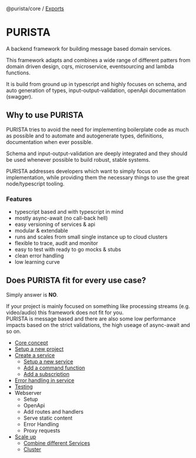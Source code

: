 @purista/core / [Exports](modules.md)

# PURISTA

A backend framework for building message based domain services.

This framework adapts and combines a wide range of different patters from domain driven design, cqrs, microservice, eventsourcing and lambda functions.

It is build from ground up in typescript and highly focuses on schema, and auto generation of types, input-output-validation, openApi documentation (swagger).

## Why to use PURISTA

PURISTA tries to avoid the need for implementing boilerplate code as much as possible and to automate and autogenerate types, definitions, documentation when ever possible.

Schema and input-output-validation are deeply integrated and they should be used whenever possible to build robust, stable systems.

PURISTA addresses developers which want to simply focus on implementation, while providing them the necessary things to use the great node/typescript tooling.

### Features

- typescript based and with typescript in mind
- mostly async-await (no call-back hell)
- easy versioning of services & api
- modular & extendable
- runs and scales from small single instance up to cloud clusters
- flexible to trace, audit and monitor
- easy to test with ready to go mocks & stubs
- clean error handling
- low learning curve

## Does PURISTA fit for every use case?

Simply answer is **NO**.

If your project is mainly focused on something like processing streams (e.g. video/audio) this framework does not fit for you.  
PURISTA is message based and there are also some low performance impacts based on the strict validations, the high useage of async-await and so on.

- [Core concept](doc/concept.md)
- [Setup a new project](doc/get-started.md)
- [Create a service](doc/create-new-service.md)
  - [Setup a new service](doc/create-new-service.md#Setup_a_new_service)
  - [Add a command function](doc/create-new-service.md#Create_a_command_function)
  - [Add a subscription](doc/create-new-service.md#Create_a_subscription)
- [Error handling in service](doc/error-handling.md)
- [Testing](doc/testing.md)
- Webserver
  - Setup
  - OpenApi
  - Add routes and handlers
  - Serve static content
  - Error Handling
  - Proxy requests
- [Scale up](doc/scale.md)
  - [Combine different Services](doc/scale.md)
  - [Cluster](doc/scale.md)
